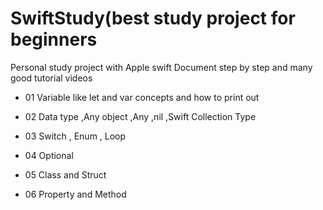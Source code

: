 # SwiftStudy(best study project for beginners
Personal study project with Apple swift Document step by step and many good tutorial videos 

- 01 Variable like let and var concepts and how to print out 

- 02 Data type ,Any object ,Any ,nil ,Swift Collection Type

- 03 Switch , Enum , Loop

- 04 Optional

- 05 Class and Struct 

- 06 Property and Method
